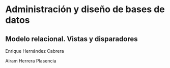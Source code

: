 # Administración y diseño de bases de datos

## Modelo relacional. Vistas y disparadores

Enrique Hernández Cabrera

Airam Herrera Plasencia
